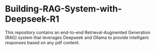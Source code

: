 # Building-RAG-System-with-Deepseek-R1
This repository contains an end-to-end Retrieval-Augmented Generation (RAG) system that leverages Deepseek and Ollama to provide intelligent responses based on any pdf content.
